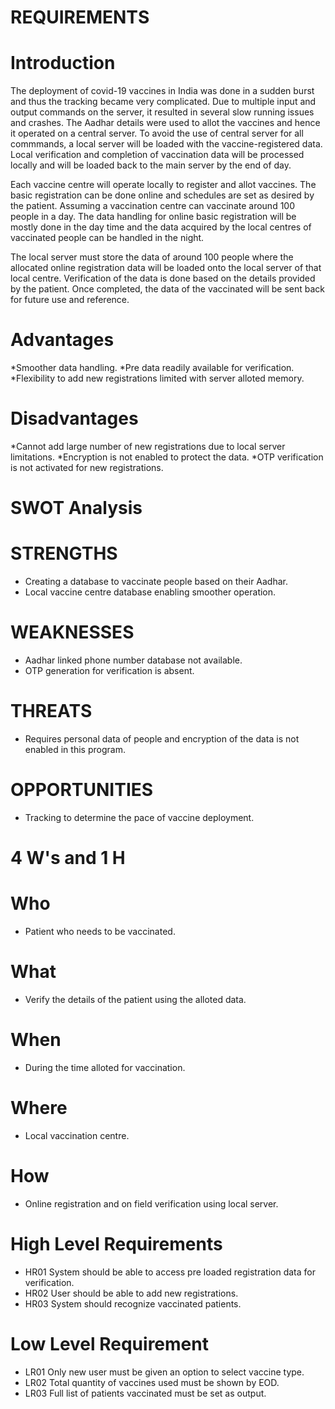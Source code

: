 # REQUIREMENTS    
# Introduction
The deployment of covid-19 vaccines in India was done in a sudden burst and thus the tracking became very complicated. Due to multiple input and output commands on the server, it resulted in several slow running issues and crashes. The Aadhar details were used to allot the vaccines and hence it operated on a central server. To avoid the use of central server for all commmands, a local server will be loaded with the vaccine-registered data. Local verification and completion of vaccination data will be processed locally and will be loaded back to the main server by the end of day.

Each vaccine centre will operate locally to register and allot vaccines. The basic registration can be done online and schedules are set as desired by the patient. Assuming a vaccination centre can vaccinate around 100 people in a day. The data handling for online basic registration will be mostly done in the day time and the data acquired by the local centres of vaccinated people can be handled in the night.

The local server must store the data of around 100 people where the allocated online registration data will be loaded onto the local server of that local centre. Verification of the data is done based on the details provided by the patient. Once completed, the data of the vaccinated will be sent back for future use and reference.

# Advantages
*Smoother data handling.
*Pre data readily available for verification.
*Flexibility to add new registrations limited with server alloted memory.

# Disadvantages
*Cannot add large number of new registrations due to local server limitations.
*Encryption is not enabled to protect the data.
*OTP verification is not activated for new registrations.

# SWOT Analysis
# STRENGTHS
* Creating a database to vaccinate people based on their Aadhar.
* Local vaccine centre database enabling smoother operation.

# WEAKNESSES
* Aadhar linked phone number database not available.
* OTP generation for verification is absent.

# THREATS
* Requires personal data of people and encryption of the data is not enabled in this program.

# OPPORTUNITIES
* Tracking to determine the pace of vaccine deployment.

# 4 W's and 1 H

# Who
* Patient who needs to be vaccinated.
# What
* Verify the details of the patient using the alloted data.
# When
* During the time alloted for vaccination.
# Where
* Local vaccination centre.
# How
* Online registration and on field verification using local server.

# High Level Requirements
* HR01 System should be able to access pre loaded registration data for verification.
* HR02 User should be able to add new registrations.
* HR03 System should recognize vaccinated patients.

# Low Level Requirement
* LR01 Only new user must be given an option to select vaccine type.
* LR02 Total quantity of vaccines used must be shown by EOD.
* LR03 Full list of patients vaccinated must be set as output.


